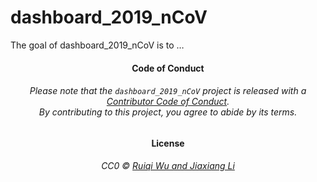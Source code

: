 
<!-- README.md is generated from README.Rmd. Please edit that file -->

# dashboard\_2019\_nCoV

<!-- badges: start -->

<!-- badges: end -->

The goal of dashboard\_2019\_nCoV is to …

<h4 align="center">

**Code of Conduct**

</h4>

<h6 align="center">

Please note that the `dashboard_2019_nCoV` project is released with a
[Contributor Code of
Conduct](https://github.com/JiaxiangBU/dashboard_2019_nCoV/blob/master/CODE_OF_CONDUCT.md).<br>By
contributing to this project, you agree to abide by its terms.

</h6>

<h4 align="center">

**License**

</h4>

<h6 align="center">

CC0 © [Ruiqi Wu and Jiaxiang
Li](https://github.com/JiaxiangBU/dashboard_2019_nCoV/blob/master/LICENSE.md)

</h6>
